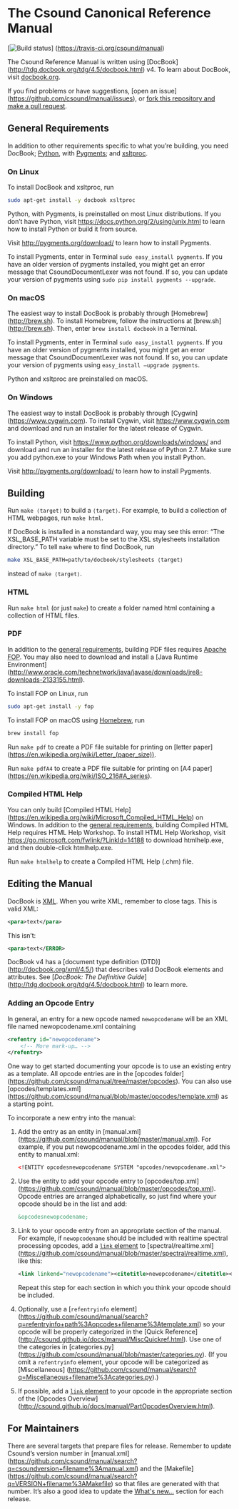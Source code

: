 # The Csound Canonical Reference Manual

[![Build status](https://travis-ci.org/csound/manual.svg?branch=master)]
(https://travis-ci.org/csound/manual)

The Csound Reference Manual is written using [DocBook]
(http://tdg.docbook.org/tdg/4.5/docbook.html) v4. To learn about DocBook, visit
[docbook.org](http://docbook.org).

If you find problems or have suggestions, [open an issue]
(https://github.com/csound/manual/issues), or [fork this repository and make a
pull request](https://guides.github.com/activities/forking/).


## General Requirements

In addition to other requirements specific to what you’re building, you need
DocBook; [Python](https://www.python.org), with [Pygments](http://pygments.org);
and [xsltproc](http://xmlsoft.org/XSLT/xsltproc2.html).

### On Linux

To install DocBook and xsltproc, run

```sh
sudo apt-get install -y docbook xsltproc
```

Python, with Pygments, is preinstalled on most Linux distributions. If you don’t
have Python, visit https://docs.python.org/2/using/unix.html to learn how to
install Python or build it from source.

Visit http://pygments.org/download/ to learn how to install Pygments.

To install Pygments, enter in Terminal `sudo easy_install pygments`. If you have an older version of pygments installed, you might get an error message that CsoundDocumentLexer was not found. If so, you can update your version of pygments using `sudo pip install pygments --upgrade`.

### On macOS

The easiest way to install DocBook is probably through [Homebrew]
(http://brew.sh). To install Homebrew, follow the instructions at [brew.sh]
(http://brew.sh). Then, enter `brew install docbook` in a Terminal.

To install Pygments, enter in Terminal `sudo easy_install pygments`. If you have an older version of pygments installed, you might get an error message that CsoundDocumentLexer was not found. If so, you can update your version of pygments using `easy_install —upgrade pygments`.

Python and xsltproc are preinstalled on macOS.

### On Windows

The easiest way to install DocBook is probably through [Cygwin]
(https://www.cygwin.com). To install Cygwin, visit https://www.cygwin.com and
download and run an installer for the latest release of Cygwin.

To install Python, visit https://www.python.org/downloads/windows/ and download
and run an installer for the latest release of Python 2.7. Make sure you add
python.exe to your Windows Path when you install Python.

Visit http://pygments.org/download/ to learn how to install Pygments.


## Building

Run `make ⟨target⟩` to build a `⟨target⟩`. For example, to build a collection of
HTML webpages, run `make html`.

If DocBook is installed in a nonstandard way, you may see this error: “The
XSL_BASE_PATH variable must be set to the XSL stylesheets installation
directory.” To tell `make` where to find DocBook, run

```sh
make XSL_BASE_PATH=path/to/docbook/stylesheets ⟨target⟩
```

instead of `make ⟨target⟩`.


### HTML

Run `make html` (or just `make`) to create a folder named html containing a
collection of HTML files.


### PDF

In addition to the [general requirements](#general-requirements), building PDF
files requires [Apache FOP](https://xmlgraphics.apache.org/fop/). You may also
need to download and install a [Java Runtime Environment]
(http://www.oracle.com/technetwork/java/javase/downloads/jre8-downloads-2133155.html).

To install FOP on Linux, run

```sh
sudo apt-get install -y fop
```

To install FOP on macOS using [Homebrew](http://brew.sh), run

```sh
brew install fop
```

Run `make pdf` to create a PDF file suitable for printing on [letter paper]
(https://en.wikipedia.org/wiki/Letter_(paper_size)).

Run `make pdfA4` to create a PDF file suitable for printing on [A4 paper]
(https://en.wikipedia.org/wiki/ISO_216#A_series).


### Compiled HTML Help

You can only build [Compiled HTML Help]
(https://en.wikipedia.org/wiki/Microsoft_Compiled_HTML_Help) on Windows. In
addition to the [general requirements](#general-requirements), building Compiled
HTML Help requires HTML Help Workshop. To install HTML Help Workshop, visit
https://go.microsoft.com/fwlink/?LinkId=14188 to download htmlhelp.exe, and then
double-click htmlhelp.exe.

Run `make htmlhelp` to create a Compiled HTML Help (.chm) file.


## Editing the Manual

DocBook is [XML](https://en.wikipedia.org/wiki/XML). When you write XML,
remember to close tags. This is valid XML:

```xml
<para>text</para>
```

This isn’t:

```xml
<para>text</ERROR>
```

DocBook v4 has a [document type definition (DTD)]
(http://docbook.org/xml/4.5/) that describes valid DocBook elements and
attributes. See [_DocBook: The Definitive Guide_]
(http://tdg.docbook.org/tdg/4.5/docbook.html) to learn more.


### Adding an Opcode Entry

In general, an entry for a new opcode named `newopcodename` will be an XML
file named newopcodename.xml containing

```xml
<refentry id="newopcodename">
    <!-- More mark-up… -->
</refentry>
```

One way to get started documenting your opcode is to use an existing entry as a
template. All opcode entries are in the [opcodes folder]
(https://github.com/csound/manual/tree/master/opcodes). You can also use
[opcodes/templates.xml]
(https://github.com/csound/manual/blob/master/opcodes/template.xml) as a
starting point.

To incorporate a new entry into the manual:

1. Add the entry as an entity in [manual.xml]
(https://github.com/csound/manual/blob/master/manual.xml). For example, if you
put newopcodename.xml in the opcodes folder, add this entity to manual.xml:

    ```xml
    <!ENTITY opcodesnewopcodename SYSTEM "opcodes/newopcodename.xml">
    ```

2. Use the entity to add your opcode entry to [opcodes/top.xml]
(https://github.com/csound/manual/blob/master/opcodes/top.xml). Opcode entries
are arranged alphabetically, so just find where your opcode should be in the
list and add:

    ```xml
    &opcodesnewopcodename;
    ```

3. Link to your opcode entry from an appropriate section of the manual. For
example, if `newopcodename` should be included with realtime spectral processing
opcodes, add a [`link` element](http://tdg.docbook.org/tdg/4.5/link.html) to
[spectral/realtime.xml]
(https://github.com/csound/manual/blob/master/spectral/realtime.xml), like this:

    ```xml
    <link linkend="newopcodename"><citetitle>newopcodename</citetitle></link>
    ```

    Repeat this step for each section in which you think your opcode should be
included.

4. Optionally, use a [`refentryinfo` element]
(https://github.com/csound/manual/search?q=refentryinfo+path%3Aopcodes+filename%3Atemplate.xml)
so your opcode will be properly categorized in the [Quick Reference]
(http://csound.github.io/docs/manual/MiscQuickref.html). Use one of the
categories in [categories.py]
(https://github.com/csound/manual/blob/master/categories.py). (If you omit a
`refentryinfo` element, your opcode will be categorized as [Miscellaneous]
(https://github.com/csound/manual/search?q=Miscellaneous+filename%3Acategories.py).)

5. If possible, add a [`link` element](http://tdg.docbook.org/tdg/4.5/link.html)
to your opcode in the appropriate section of the [Opcodes Overview]
(http://csound.github.io/docs/manual/PartOpcodesOverview.html).


## For Maintainers

There are several targets that prepare files for release. Remember to update
Csound’s version number in [manual.xml]
(https://github.com/csound/manual/search?q=csoundversion+filename%3Amanual.xml)
and the [Makefile]
(https://github.com/csound/manual/search?q=VERSION+filename%3AMakefile) so that
files are generated with that number. It’s also a good idea to update the
[What's new…](https://github.com/csound/manual/blob/master/preface/whatsnew.xml)
section for each release.
